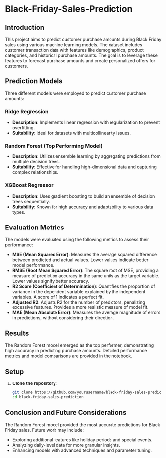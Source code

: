 # Black-Friday-Sales-Prediction

## Introduction

This project aims to predict customer purchase amounts during Black Friday sales using various machine learning models. The dataset includes customer transaction data with features like demographics, product categories, and historical purchase amounts. The goal is to leverage these features to forecast purchase amounts and create personalized offers for customers.

## Prediction Models

Three different models were employed to predict customer purchase amounts:

### Ridge Regression
- **Description**: Implements linear regression with regularization to prevent overfitting.
- **Suitability**: Ideal for datasets with multicollinearity issues.

### Random Forest (Top Performing Model)
- **Description**: Utilizes ensemble learning by aggregating predictions from multiple decision trees.
- **Suitability**: Effective for handling high-dimensional data and capturing complex relationships.

### XGBoost Regressor
- **Description**: Uses gradient boosting to build an ensemble of decision trees sequentially.
- **Suitability**: Known for high accuracy and adaptability to various data types.

## Evaluation Metrics

The models were evaluated using the following metrics to assess their performance:

- **MSE (Mean Squared Error)**: Measures the average squared difference between predicted and actual values. Lower values indicate better model performance.
- **RMSE (Root Mean Squared Error)**: The square root of MSE, providing a measure of prediction accuracy in the same units as the target variable. Lower values signify better accuracy.
- **R2 Score (Coefficient of Determination)**: Quantifies the proportion of variance in the dependent variable explained by the independent variables. A score of 1 indicates a perfect fit.
- **Adjusted R2**: Adjusts R2 for the number of predictors, penalizing excessive features. Provides a more realistic measure of model fit.
- **MAE (Mean Absolute Error)**: Measures the average magnitude of errors in predictions, without considering their direction.

## Results

The Random Forest model emerged as the top performer, demonstrating high accuracy in predicting purchase amounts. Detailed performance metrics and model comparisons are provided in the notebook.

## Setup

1. **Clone the repository**:
    ```bash
    git clone https://github.com/yourusername/black-friday-sales-prediction.git
    cd black-friday-sales-prediction
    ```

## Conclusion and Future Considerations

The Random Forest model provided the most accurate predictions for Black Friday sales. Future work may include:

- Exploring additional features like holiday periods and special events.
- Analyzing daily-level data for more granular insights.
- Enhancing models with advanced techniques and parameter tuning.
